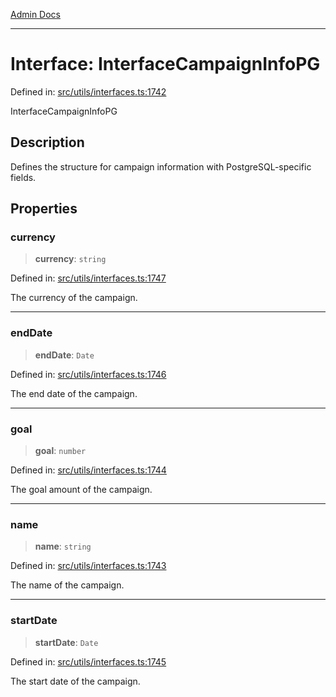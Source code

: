[Admin Docs](/)

***

# Interface: InterfaceCampaignInfoPG

Defined in: [src/utils/interfaces.ts:1742](https://github.com/PalisadoesFoundation/talawa-admin/blob/main/src/utils/interfaces.ts#L1742)

InterfaceCampaignInfoPG

## Description

Defines the structure for campaign information with PostgreSQL-specific fields.

## Properties

### currency

> **currency**: `string`

Defined in: [src/utils/interfaces.ts:1747](https://github.com/PalisadoesFoundation/talawa-admin/blob/main/src/utils/interfaces.ts#L1747)

The currency of the campaign.

***

### endDate

> **endDate**: `Date`

Defined in: [src/utils/interfaces.ts:1746](https://github.com/PalisadoesFoundation/talawa-admin/blob/main/src/utils/interfaces.ts#L1746)

The end date of the campaign.

***

### goal

> **goal**: `number`

Defined in: [src/utils/interfaces.ts:1744](https://github.com/PalisadoesFoundation/talawa-admin/blob/main/src/utils/interfaces.ts#L1744)

The goal amount of the campaign.

***

### name

> **name**: `string`

Defined in: [src/utils/interfaces.ts:1743](https://github.com/PalisadoesFoundation/talawa-admin/blob/main/src/utils/interfaces.ts#L1743)

The name of the campaign.

***

### startDate

> **startDate**: `Date`

Defined in: [src/utils/interfaces.ts:1745](https://github.com/PalisadoesFoundation/talawa-admin/blob/main/src/utils/interfaces.ts#L1745)

The start date of the campaign.
